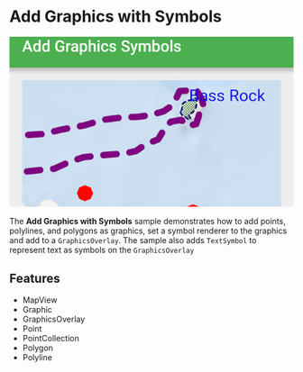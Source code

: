# Add Graphics with Symbols

![Add Graphics with Symbols App](add-graphic-symbols.png)

The **Add Graphics with Symbols** sample demonstrates how to add points, polylines, and polygons as graphics, set a symbol renderer to the graphics and add to a ```GraphicsOverlay```.  The sample also adds ```TextSymbol``` to represent text as symbols on the ```GraphicsOverlay```

## Features
* MapView
* Graphic
* GraphicsOverlay
* Point
* PointCollection
* Polygon
* Polyline
